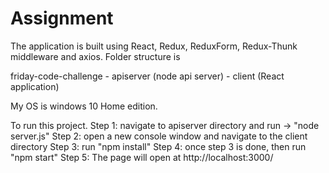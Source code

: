 # Assignment
The application is built using React, Redux, ReduxForm, Redux-Thunk middleware and axios.
Folder structure is

friday-code-challenge
    - apiserver (node api server)
    - client (React application)
 
 My OS is windows 10 Home edition.
 
To run this project.
Step 1: navigate to apiserver directory and run -> "node server.js"
Step 2: open a new console window and navigate to the client directory
Step 3: run "npm install"
Step 4: once step 3 is done, then run "npm start"
Step 5: The page will open at http://localhost:3000/
